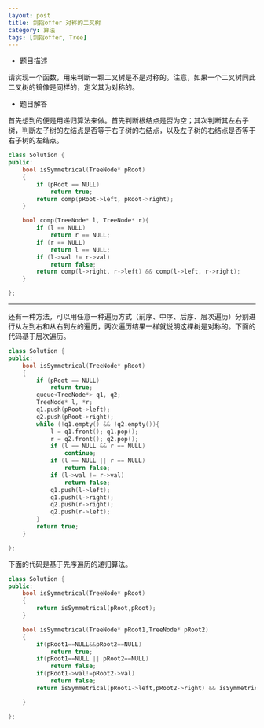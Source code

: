 ```yaml
---
layout: post
title: 剑指offer 对称的二叉树
category: 算法
tags: [剑指offer, Tree]
---
```


* 题目描述

请实现一个函数，用来判断一颗二叉树是不是对称的。注意，如果一个二叉树同此二叉树的镜像是同样的，定义其为对称的。

* 题目解答

首先想到的便是用递归算法来做。首先判断根结点是否为空；其次判断其左右子树，判断左子树的左结点是否等于右子树的右结点，以及左子树的右结点是否等于右子树的左结点。

```cpp
class Solution {
public:
    bool isSymmetrical(TreeNode* pRoot)
	{
		if (pRoot == NULL)
			return true;
		return comp(pRoot->left, pRoot->right);
	}

	bool comp(TreeNode* l, TreeNode* r){
		if (l == NULL)
			return r == NULL;
		if (r == NULL)
			return l == NULL;
		if (l->val != r->val)
			return false;
		return comp(l->right, r->left) && comp(l->left, r->right);
	}

};
```

---

还有一种方法，可以用任意一种遍历方式（前序、中序、后序、层次遍历）分别进行从左到右和从右到左的遍历，两次遍历结果一样就说明这棵树是对称的。下面的代码基于层次遍历。

```cpp
class Solution {
public:
    bool isSymmetrical(TreeNode* pRoot)
	{
		if (pRoot == NULL)
			return true;
		queue<TreeNode*> q1, q2;
		TreeNode* l, *r;
		q1.push(pRoot->left);
		q2.push(pRoot->right);
		while (!q1.empty() && !q2.empty()){
			l = q1.front(); q1.pop();
			r = q2.front(); q2.pop();
			if (l == NULL && r == NULL)
				continue;
			if (l == NULL || r == NULL)
				return false;
			if (l->val != r->val)
				return false;
			q1.push(l->left);
			q1.push(l->right);
			q2.push(r->right);
			q2.push(r->left);
		}
		return true;
	}

};
```

下面的代码是基于先序遍历的递归算法。

```cpp
class Solution {
public:
    bool isSymmetrical(TreeNode* pRoot)
    {
        return isSymmetrical(pRoot,pRoot);
    }

    bool isSymmetrical(TreeNode* pRoot1,TreeNode* pRoot2)
    {
        if(pRoot1==NULL&&pRoot2==NULL)
            return true;
        if(pRoot1==NULL || pRoot2==NULL)           
            return false;
        if(pRoot1->val!=pRoot2->val)
            return false;
        return isSymmetrical(pRoot1->left,pRoot2->right) && isSymmetrical(pRoot1->right,pRoot2->left);

    }

};
```
